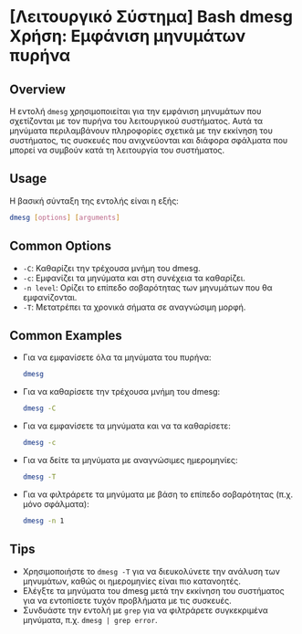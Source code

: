 # [Λειτουργικό Σύστημα] Bash dmesg Χρήση: Εμφάνιση μηνυμάτων πυρήνα

## Overview
Η εντολή `dmesg` χρησιμοποιείται για την εμφάνιση μηνυμάτων που σχετίζονται με τον πυρήνα του λειτουργικού συστήματος. Αυτά τα μηνύματα περιλαμβάνουν πληροφορίες σχετικά με την εκκίνηση του συστήματος, τις συσκευές που ανιχνεύονται και διάφορα σφάλματα που μπορεί να συμβούν κατά τη λειτουργία του συστήματος.

## Usage
Η βασική σύνταξη της εντολής είναι η εξής:

```bash
dmesg [options] [arguments]
```

## Common Options
- `-C`: Καθαρίζει την τρέχουσα μνήμη του dmesg.
- `-c`: Εμφανίζει τα μηνύματα και στη συνέχεια τα καθαρίζει.
- `-n level`: Ορίζει το επίπεδο σοβαρότητας των μηνυμάτων που θα εμφανίζονται.
- `-T`: Μετατρέπει τα χρονικά σήματα σε αναγνώσιμη μορφή.

## Common Examples
- Για να εμφανίσετε όλα τα μηνύματα του πυρήνα:
  ```bash
  dmesg
  ```

- Για να καθαρίσετε την τρέχουσα μνήμη του dmesg:
  ```bash
  dmesg -C
  ```

- Για να εμφανίσετε τα μηνύματα και να τα καθαρίσετε:
  ```bash
  dmesg -c
  ```

- Για να δείτε τα μηνύματα με αναγνώσιμες ημερομηνίες:
  ```bash
  dmesg -T
  ```

- Για να φιλτράρετε τα μηνύματα με βάση το επίπεδο σοβαρότητας (π.χ. μόνο σφάλματα):
  ```bash
  dmesg -n 1
  ```

## Tips
- Χρησιμοποιήστε το `dmesg -T` για να διευκολύνετε την ανάλυση των μηνυμάτων, καθώς οι ημερομηνίες είναι πιο κατανοητές.
- Ελέγξτε τα μηνύματα του dmesg μετά την εκκίνηση του συστήματος για να εντοπίσετε τυχόν προβλήματα με τις συσκευές.
- Συνδυάστε την εντολή με `grep` για να φιλτράρετε συγκεκριμένα μηνύματα, π.χ. `dmesg | grep error`.